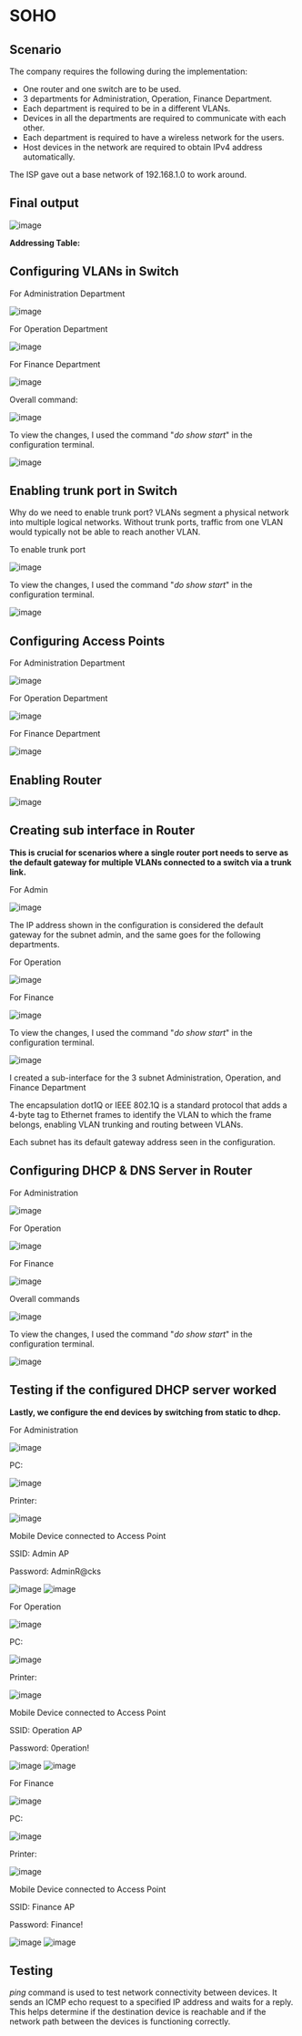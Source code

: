 # SOHO

## Scenario
The company requires the following during the implementation:
- One router and one switch are to be used.
- 3 departments for Administration, Operation, Finance Department.
- Each department is required to be in a different VLANs.
- Devices in all the departments are required to communicate with each other.
- Each department is required to have a wireless network for the users.
- Host devices in the network are required to obtain IPv4 address automatically.

The ISP gave out a base network of 192.168.1.0 to work around.

## Final output

![image](https://github.com/user-attachments/assets/75c298c4-6f4a-4c15-8346-e746c770c9d9)

**Addressing Table:**

## Configuring VLANs in Switch
For Administration Department

![image](https://github.com/user-attachments/assets/ae4e3760-7190-489c-accf-2abe441e97ad)

For Operation Department

![image](https://github.com/user-attachments/assets/2d0615c5-b384-4a74-a337-5c06bd8b174a)

For Finance Department

![image](https://github.com/user-attachments/assets/ae925a35-067d-44da-9d7b-6ca43b31c2dd)

Overall command:

![image](https://github.com/user-attachments/assets/eccc1404-a25f-4db6-ab8d-f5c868cc10d1)

To view the changes, I used the command "_do show start_" in the configuration terminal.

![image](https://github.com/user-attachments/assets/1d9069b1-6d41-4c67-88c0-bfbacd83377e)

## Enabling trunk port in Switch
Why do we need to enable trunk port? VLANs segment a physical network into multiple logical networks. Without trunk ports, traffic from one VLAN would typically not be able to reach another VLAN. 

To enable trunk port

![image](https://github.com/user-attachments/assets/119d60d1-794e-4d8b-a1ca-e49cd794318c)

To view the changes, I used the command "_do show start_" in the configuration terminal.

![image](https://github.com/user-attachments/assets/a17350ed-4d05-4ee4-84dc-fa11e2f399d0)

## Configuring Access Points
For Administration Department

![image](https://github.com/user-attachments/assets/6166c44a-fce1-4c0d-a2b2-a5117b832a93)

For Operation Department

![image](https://github.com/user-attachments/assets/48edceaa-ff9f-408a-887c-17d9a44dea11)

For Finance Department

![image](https://github.com/user-attachments/assets/f3d17d76-cccc-4196-8852-70e499767c94)

## Enabling Router

![image](https://github.com/user-attachments/assets/fd43481f-7f6c-41f0-bb75-d0f3e25d2dc5)

## Creating sub interface in Router

**This is crucial for scenarios where a single router port needs to serve as the default gateway for multiple VLANs connected to a switch via a trunk link.**

For Admin

![image](https://github.com/user-attachments/assets/47c70908-9924-49a5-896d-efda6af4a3b2)

The IP address shown in the configuration is considered the default gateway for the subnet admin, and the same goes for the following departments.

For Operation

![image](https://github.com/user-attachments/assets/94c321d1-0083-4bdb-a732-8d5fc9bf48d2)

For Finance

![image](https://github.com/user-attachments/assets/df7bcaeb-51d4-4c7d-b5aa-e5883f5b73e5)

To view the changes, I used the command "_do show start_" in the configuration terminal.

![image](https://github.com/user-attachments/assets/3cb4f93d-34ff-4589-b892-aea954507d50)

I created a sub-interface for the 3 subnet Administration, Operation, and Finance Department

The encapsulation dot1Q or IEEE 802.1Q is a standard protocol that adds a 4-byte tag to Ethernet frames to identify the VLAN to which the frame belongs, enabling VLAN trunking and routing between VLANs. 

Each subnet has its default gateway address seen in the configuration.

## Configuring DHCP & DNS Server in Router

For Administration

![image](https://github.com/user-attachments/assets/26a6e7b3-fac0-4d9f-b2ca-3f3528501b8b)

For Operation

![image](https://github.com/user-attachments/assets/d1030519-66a4-4f85-8a06-dc98cb15e30a)

For Finance

![image](https://github.com/user-attachments/assets/99434a3e-19ec-4c17-9bdc-4d6b802d8968)

Overall commands

![image](https://github.com/user-attachments/assets/f96fec84-17ce-4251-97d5-e20f5db4b9a8)

To view the changes, I used the command "_do show start_" in the configuration terminal.

![image](https://github.com/user-attachments/assets/458d4fff-a94b-4a3a-a8e6-8efa38b5d7d4)

## Testing if the configured DHCP server worked

**Lastly, we configure the end devices by switching from static to dhcp.**

For Administration

![image](https://github.com/user-attachments/assets/898f762f-2143-48d4-8045-46fc79082199)

PC:

![image](https://github.com/user-attachments/assets/95191b3d-f1d7-4f28-9415-c6d7800ba586)

Printer:

![image](https://github.com/user-attachments/assets/69c35716-7402-4e14-92ff-21c71fd05337)

Mobile Device connected to Access Point

SSID: Admin AP

Password: AdminR@cks

![image](https://github.com/user-attachments/assets/cdbe23c2-74cc-4c2b-965a-4781eaebad7c) ![image](https://github.com/user-attachments/assets/da7bb5a5-23b8-4754-9102-b95a6edc8ed1)

For Operation

![image](https://github.com/user-attachments/assets/df7a5f10-f5be-4209-a1b2-3e92ca2fada3)

PC:

![image](https://github.com/user-attachments/assets/d6cf0e17-7321-4384-9afb-3fa804e57907)

Printer:

![image](https://github.com/user-attachments/assets/fb7ff568-a136-4c24-998c-af4b57bc919f)

Mobile Device connected to Access Point

SSID: Operation AP

Password: 0peration!

![image](https://github.com/user-attachments/assets/1d922e64-907b-4249-a768-a4c0fc004324) ![image](https://github.com/user-attachments/assets/9f3e697c-db0e-4d06-85f0-373693bb9a1d)

For Finance

![image](https://github.com/user-attachments/assets/65ad5e65-eb33-43df-87d4-62893c7a9375)

PC:

![image](https://github.com/user-attachments/assets/ce3b3244-9575-4ad0-be4c-6b6a74f1374c)

Printer:

![image](https://github.com/user-attachments/assets/dab5555a-a814-4d09-8377-039823b36aed)

Mobile Device connected to Access Point

SSID: Finance AP

Password: Finance!

![image](https://github.com/user-attachments/assets/1cf379e0-ef76-425a-bb27-3ade700a9dab) ![image](https://github.com/user-attachments/assets/bed60c31-0ba3-4146-b201-64ed1597e4b8)



## Testing
_ping_ command is used to test network connectivity between devices. It sends an ICMP echo request to a specified IP address and waits for a reply. This helps determine if the destination device is reachable and if the network path between the devices is functioning correctly. 
